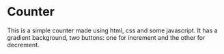 # Counter
This is a simple counter made using html, css and some javascript.
It has a gradient background, two buttons: one for increment and the other for decrement.
